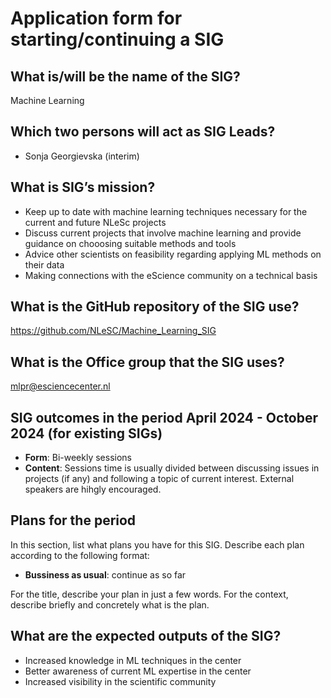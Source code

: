 # Application form for starting/continuing a SIG

## What is/will be the name of the SIG?
Machine Learning

## Which two persons will act as SIG Leads?
<!--  Please make sure to have two SIG leads to reduce bus factor.
      SIG leads are allowed to write the hours dedicated to organizing
      SIG activities under the R&D budget. Please mention in the notes the
      name of your SIG:
        Account: 000104
        Project: 020203
        Hour type: 00071
        Notes: Hours for X SIG
       -->
- Sonja Georgievska (interim)


## What is SIG’s mission?
<!--  help text goes here  -->
* Keep up to date with machine learning techniques necessary for the current and future NLeSc projects
* Discuss current projects that involve machine learning and provide guidance on chooosing suitable methods and tools
* Advice other scientists on feasibility regarding applying ML methods on their data
* Making connections with the eScience community on a technical basis

## What is the GitHub repository of the SIG use?
<!--  Please transfer your SIG existing repo to this GitHub organization  -->
https://github.com/NLeSC/Machine_Learning_SIG 

## What is the Office group that the SIG uses?
<!--  help text goes here  -->
mlpr@esciencecenter.nl

## SIG outcomes in the period April 2024 - October 2024 (for existing SIGs)
<!--  As a simple list of activities in this period is enough.  -->

- **Form**: Bi-weekly sessions
- **Content**: Sessions time is usually divided between discussing issues in projects (if any) and following a topic of current interest. External speakers are hihgly encouraged.
## Plans for the period 
<!--  help text goes here  -->
In this section, list what plans you have for this SIG. Describe each plan according to the following format:

- **Bussiness as usual**: continue as so far



For the title, describe your plan in just a few words. For the context, describe briefly and concretely what is the plan.

## What are the expected outputs of the SIG?
<!--  Think of internal as welll as external disemination targets -->
* Increased knowledge in ML techniques in the center
* Better awareness of current ML expertise in the center
* Increased visibility in the scientific community

